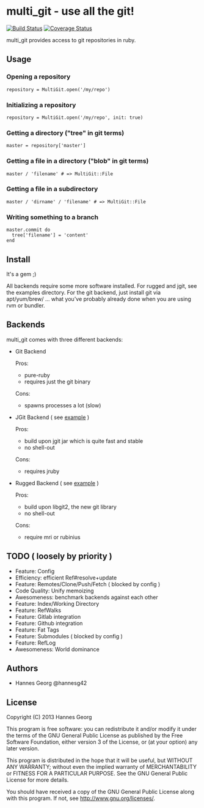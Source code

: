 multi\_git - use all the git!
============================

[![Build Status](https://travis-ci.org/hannesg/multi_git.png?branch=master)](https://travis-ci.org/hannesg/multi_git)
[![Coverage Status](https://coveralls.io/repos/hannesg/multi_git/badge.png?branch=master)](https://coveralls.io/r/hannesg/multi_git)

multi\_git provides access to git repositories in ruby.

Usage
--------------------

### Opening a repository

    repository = MultiGit.open('/my/repo')

### Initializing a repository

    repository = MultiGit.open('/my/repo', init: true)

### Getting a directory ("tree" in git terms)

    master = repository['master']

### Getting a file in a directory ("blob" in git terms)

    master / 'filename' # => MultiGit::File

### Getting a file in a subdirectory

    master / 'dirname' / 'filename' # => MultiGit::File

### Writing something to a branch

    master.commit do
      tree['filename'] = 'content'
    end

Install
---------------------------

It's a gem ;)

All backends require some more software installed. For rugged and jgit, see
the examples directory. For the git backend, just install git via apt/yum/brew/
... what you've probably already done when you are using rvm or bundler.

Backends
---------------------------

multi\_git comes with three different backends:

  - Git Backend
    
    Pros:
      - pure-ruby
      - requires just the git binary
    
    Cons:
      - spawns processes a lot (slow)
  - JGit Backend ( see [example](examples/jgit/) )
    
    Pros:
      - build upon jgit jar which is quite fast and stable
      - no shell-out
    
    Cons:
      - requires jruby
  - Rugged Backend ( see [example](examples/rugged/) )
    
    Pros:
      - build upon libgit2, the new git library
      - no shell-out
    
    Cons:
      - require mri or rubinius

TODO ( loosely by priority )
-----------------------------

- Feature: Config
- Efficiency: efficient Ref#resolve+update
- Feature: Remotes/Clone/Push/Fetch ( blocked by config )
- Code Quality: Unify memoizing
- Awesomeness: benchmark backends against each other
- Feature: Index/Working Directory
- Feature: RefWalks
- Feature: Gitlab integration
- Feature: Github integration
- Feature: Fat Tags
- Feature: Submodules ( blocked by config )
- Feature: RefLog
- Awesomeness: World dominance

Authors
-----------------

- Hannes Georg @hannesg42

License
------------------

Copyright (C) 2013 Hannes Georg

This program is free software: you can redistribute it and/or modify
it under the terms of the GNU General Public License as published by
the Free Software Foundation, either version 3 of the License, or
(at your option) any later version.

This program is distributed in the hope that it will be useful,
but WITHOUT ANY WARRANTY; without even the implied warranty of
MERCHANTABILITY or FITNESS FOR A PARTICULAR PURPOSE.  See the
GNU General Public License for more details.

You should have received a copy of the GNU General Public License
along with this program.  If not, see <http://www.gnu.org/licenses/>.

